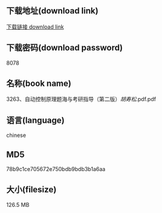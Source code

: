 ## 下载地址(download link)
[下载链接 download link](https://voluble-croquembouche-d321dc.netlify.app/?s=3263%E3%80%81%E8%87%AA%E5%8A%A8%E6%8E%A7%E5%88%B6%E5%8E%9F%E7%90%86%E9%A2%98%E6%B5%B7%E4%B8%8E%E8%80%83%E7%A0%94%E6%8C%87%E5%AF%BC%EF%BC%88%E7%AC%AC%E4%BA%8C%E7%89%88%EF%BC%89_%E8%83%A1%E5%AF%BF%E6%9D%BE_.pdf)

## 下载密码(download password)
8078

## 名称(book name)
3263、自动控制原理题海与考研指导（第二版）_胡寿松_.pdf.pdf

## 语言(language)
chinese

## MD5
78b9c1ce705672e750bdb9bdb3b1a6aa

## 大小(filesize)
126.5 MB
